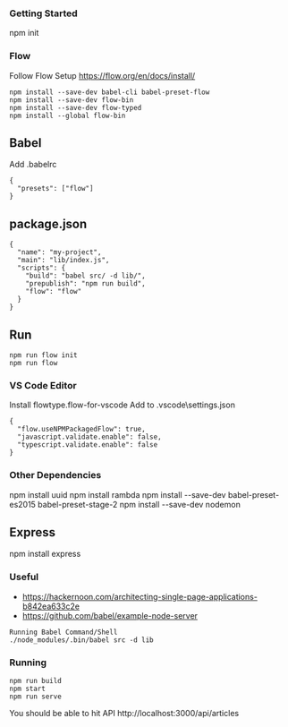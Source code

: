 ### Getting Started
npm init

### Flow
Follow Flow Setup
https://flow.org/en/docs/install/
```
npm install --save-dev babel-cli babel-preset-flow
npm install --save-dev flow-bin
npm install --save-dev flow-typed
npm install --global flow-bin
```

## Babel
Add .babelrc
```
{
  "presets": ["flow"]
}
```

## package.json
```
{
  "name": "my-project",
  "main": "lib/index.js",
  "scripts": {
    "build": "babel src/ -d lib/",
    "prepublish": "npm run build",
    "flow": "flow"
  }
}
```

## Run
```
npm run flow init
npm run flow

```


### VS Code Editor
Install flowtype.flow-for-vscode
Add to .vscode\settings.json
```
{
  "flow.useNPMPackagedFlow": true,
  "javascript.validate.enable": false,
  "typescript.validate.enable": false
}
```

### Other Dependencies
npm install uuid
npm install rambda
npm install --save-dev babel-preset-es2015 babel-preset-stage-2
npm install --save-dev nodemon

## Express
npm install express

### Useful
- https://hackernoon.com/architecting-single-page-applications-b842ea633c2e
- https://github.com/babel/example-node-server
```
Running Babel Command/Shell
./node_modules/.bin/babel src -d lib
```


### Running
```
npm run build
npm start
npm run serve
```

You should be able to hit API http://localhost:3000/api/articles
